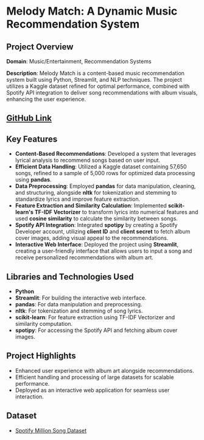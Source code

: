 # Melody Match: A Dynamic Music Recommendation System

## Project Overview
**Domain**: Music/Entertainment, Recommendation Systems

**Description**: Melody Match is a content-based music recommendation system built using Python, Streamlit, and NLP techniques. The project utilizes a Kaggle dataset refined for optimal performance, combined with Spotify API integration to deliver song recommendations with album visuals, enhancing the user experience.

## [GitHub Link](https://github.com/rajgudhka/Melody-Match-Music-Recommendation-System-Project)

## Key Features
- **Content-Based Recommendations**: Developed a system that leverages lyrical analysis to recommend songs based on user input.
- **Efficient Data Handling**: Utilized a Kaggle dataset containing 57,650 songs, refined to a sample of 5,000 rows for optimized data processing using **pandas**.
- **Data Preprocessing**: Employed **pandas** for data manipulation, cleaning, and structuring, alongside **nltk** for tokenization and stemming to standardize lyrics and improve feature extraction.
- **Feature Extraction and Similarity Calculation**: Implemented **scikit-learn's TF-IDF Vectorizer** to transform lyrics into numerical features and used **cosine similarity** to calculate the similarity between songs.
- **Spotify API Integration**: Integrated **spotipy** by creating a Spotify Developer account, utilizing **client ID** and **client secret** to fetch album cover images, adding visual appeal to the recommendations.
- **Interactive Web Interface**: Deployed the project using **Streamlit**, creating a user-friendly interface that allows users to input a song and receive personalized recommendations with album art.

## Libraries and Technologies Used
- **Python**
- **Streamlit**: For building the interactive web interface.
- **pandas**: For data manipulation and preprocessing.
- **nltk**: For tokenization and stemming of song lyrics.
- **scikit-learn**: For feature extraction using TF-IDF Vectorizer and similarity computation.
- **spotipy**: For accessing the Spotify API and fetching album cover images.

## Project Highlights
- Enhanced user experience with album art alongside recommendations.
- Efficient handling and processing of large datasets for scalable performance.
- Deployed as an interactive web application for seamless user interaction.

## Dataset
- [Spotify Million Song Dataset](https://www.kaggle.com/datasets/notshrirang/spotify-million-song-dataset)




